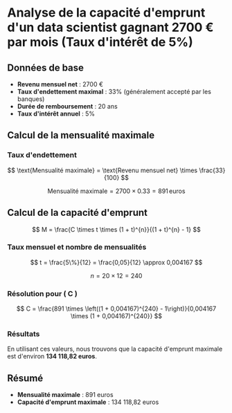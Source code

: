
# Analyse de la capacité d'emprunt d'un data scientist gagnant 2700 € par mois (Taux d'intérêt de 5%)

## Données de base

- **Revenu mensuel net** : 2700 €
- **Taux d'endettement maximal** : 33% (généralement accepté par les banques)
- **Durée de remboursement** : 20 ans
- **Taux d'intérêt annuel** : 5%

## Calcul de la mensualité maximale

### Taux d'endettement

$$
\text{Mensualité maximale} = \text{Revenu mensuel net} \times \frac{33}{100}
$$

$$
\text{Mensualité maximale} = 2700 \times 0.33 = 891 \, \text{euros}
$$

## Calcul de la capacité d'emprunt

$$
M = \frac{C \times t \times (1 + t)^{n}}{(1 + t)^{n} - 1}
$$

### Taux mensuel et nombre de mensualités

$$
t = \frac{5\%}{12} = \frac{0,05}{12} \approx 0,004167
$$

$$
n = 20 \times 12 = 240
$$

### Résolution pour \( C \)

$$
C = \frac{891 \times \left((1 + 0,004167)^{240} - 1\right)}{0,004167 \times (1 + 0,004167)^{240}}
$$

### Résultats

En utilisant ces valeurs, nous trouvons que la capacité d'emprunt maximale est d'environ **134 118,82 euros**.

## Résumé

- **Mensualité maximale** : 891 euros
- **Capacité d'emprunt maximale** : 134 118,82 euros
